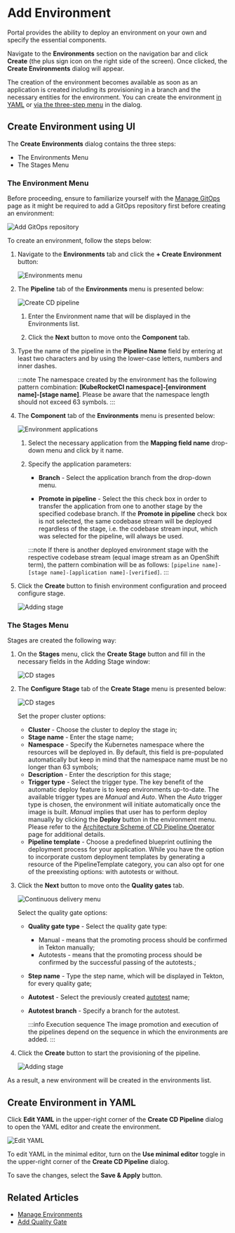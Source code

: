 # Add Environment

<head>
  <link rel="canonical" href="https://docs.kuberocketci.io/docs/user-guide/add-cd-pipeline/" />
</head>

Portal provides the ability to deploy an environment on your own and specify the essential components.

Navigate to the **Environments** section on the navigation bar and click **Create** (the plus sign icon on the right side of the screen). Once clicked, the **Create Environments** dialog will appear.

The creation of the environment becomes available as soon as an application is created including its provisioning
in a branch and the necessary entities for the environment. You can create the environment [in YAML](#create-environment-in-yaml) or [via the three-step menu](#create-environment-using-ui) in the dialog.

## Create Environment using UI

The **Create Environments** dialog contains the three steps:

* The Environments Menu
* The Stages Menu

### The Environment Menu

Before proceeding, ensure to familiarize yourself with the [Manage GitOps](gitops.md) page as it might be required to add a GitOps repository first before creating an environment:

  ![Add GitOps repository](../assets/user-guide/environments/add-gitops-repo.png "Add GitOps repository")

To create an environment, follow the steps below:

1. Navigate to the **Environments** tab and click the **+ Create Environment** button:

    ![Environments menu](../assets/user-guide/environments/edp-portal-create-new-pipeline.png "Environments menu")

2. The **Pipeline** tab of the **Environments** menu is presented below:

    ![Create CD pipeline](../assets/user-guide/environments/edp-portal-pipeline-menu.png "Create CD pipeline")

    1. Enter the Environment name that will be displayed in the Environments list.

    2. Click the **Next** button to move onto the **Component** tab.

3. Type the name of the pipeline in the **Pipeline Name** field by entering at least two characters and by using
the lower-case letters, numbers and inner dashes.

    :::note
      The namespace created by the environment has the following pattern combination: **[KubeRocketCI namespace]-[environment name]-[stage name]**.
      Please be aware that the namespace length should not exceed 63 symbols.
    :::

4. The **Component** tab of the **Environments** menu is presented below:

    ![Environment applications](../assets/user-guide/environments/edp-portal-cd-pipeline-applications.png "Environment applications")

    1. Select the necessary application from the **Mapping field name** drop-down menu and click by it name.

    2. Specify the application parameters:

        * **Branch** - Select the application branch from the drop-down menu.

        * **Promote in pipeline** - Select the this check box in order to transfer the application from one to another stage
        by the specified codebase branch. If the **Promote in pipeline** check box is not selected,
        the same codebase stream will be deployed regardless of the stage, i.e. the codebase stream input,
        which was selected for the pipeline, will always be used.

        :::note
          If there is another deployed environment stage with the respective codebase stream (equal image stream as an OpenShift term), the pattern combination will be as follows: `[pipeline name]-[stage name]-[application name]-[verified]`.
        :::

5. Click the **Create** button to finish environment configuration and proceed configure stage.

    ![Adding stage](../assets/user-guide/environments/edp-portal-environment-final.png "Adding stage")

### The Stages Menu

Stages are created the following way:

1. On the **Stages** menu, click the **Create Stage** button and fill in the necessary fields in the Adding Stage window<a name="adding_stage_window"></a>:

    ![CD stages](../assets/user-guide/environments/edp-portal-cd-pipeline-add-stages.png "CD stages")

2. The **Configure Stage** tab of the **Create Stage** menu is presented below:

    ![CD stages](../assets/user-guide/environments/edp-portal-cd-pipeline-stages.png "CD stages")

    Set the proper cluster options:

      * **Cluster** - Choose the cluster to deploy the stage in;
      * **Stage name** - Enter the stage name;
      * **Namespace** - Specify the Kubernetes namespace where the resources will be deployed in. By default, this field is pre-populated automatically but keep in mind that the namespace name must be no longer than 63 symbols;
      * **Description** - Enter the description for this stage;
      * **Trigger type** - Select the trigger type. The key benefit of the automatic deploy feature is to keep environments up-to-date. The available trigger types are _Manual_ and _Auto_. When the _Auto_ trigger type is chosen, the environment will initiate automatically once the image is built. _Manual_ implies that user has to perform deploy manually by clicking the **Deploy** button in the environment menu. Please refer to the [Architecture Scheme of CD Pipeline Operator](https://github.com/epam/edp-cd-pipeline-operator/blob/master/docs/arch.md) page for additional details.
      * **Pipeline template** - Choose a predefined blueprint outlining the deployment process for your application. While you have the option to incorporate custom deployment templates by generating a resource of the PipelineTemplate category, you can also opt for one of the preexisting options: with autotests or without.

3. Click the **Next** button to move onto the **Quality gates** tab.

    ![Continuous delivery menu](../assets/user-guide/environments/edp-portal-cd-adding-stage1.png "Continuous delivery menu")

    Select the quality gate options:
      * **Quality gate type** - Select the quality gate type:
        * Manual - means that the promoting process should be confirmed in Tekton manually;
        * Autotests - means that the promoting process should be confirmed by the successful passing of the autotests.;
      * **Step name** - Type the step name, which will be displayed in Tekton, for every quality gate;
      * **Autotest** - Select the previously created [autotest](add-autotest.md) name;
      * **Autotest branch** - Specify a branch for the autotest.

        :::info Execution sequence
          The image promotion and execution of the pipelines depend on the sequence in which the environments are added.
        :::

4. Click the **Create** button to start the provisioning of the pipeline.

    ![Adding stage](../assets/user-guide/environments/edp-portal-stage-final.png "Adding stage")

As a result, a new environment will be created in the environments list.

## Create Environment in YAML

Click **Edit YAML** in the upper-right corner of the **Create CD Pipeline** dialog to open the YAML editor and create the environment.

![Edit YAML](../assets/user-guide/environments/edp-portal-yaml-editor.png "Edit YAML")

To edit YAML in the minimal editor, turn on the **Use minimal editor** toggle in the upper-right corner of the **Create CD Pipeline** dialog.

To save the changes, select the **Save & Apply** button.

## Related Articles

* [Manage Environments](../user-guide/manage-environments.md)
* [Add Quality Gate](../user-guide/add-quality-gate.md)

